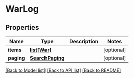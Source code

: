 # WarLog

## Properties
Name | Type | Description | Notes
------------ | ------------- | ------------- | -------------
**items** | [**list[War]**](War.md) |  | [optional] 
**paging** | [**SearchPaging**](SearchPaging.md) |  | [optional] 

[[Back to Model list]](../README.md#documentation-for-models) [[Back to API list]](../README.md#documentation-for-api-endpoints) [[Back to README]](../README.md)



